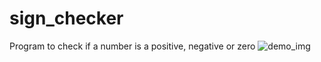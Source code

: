 # sign_checker
 Program to check if a number is a positive, negative or zero
![demo_img](https://github.com/vishalforwork/sign_checker/assets/131588842/f68b8716-a708-47e1-99e8-0b7a2a2fd918)

